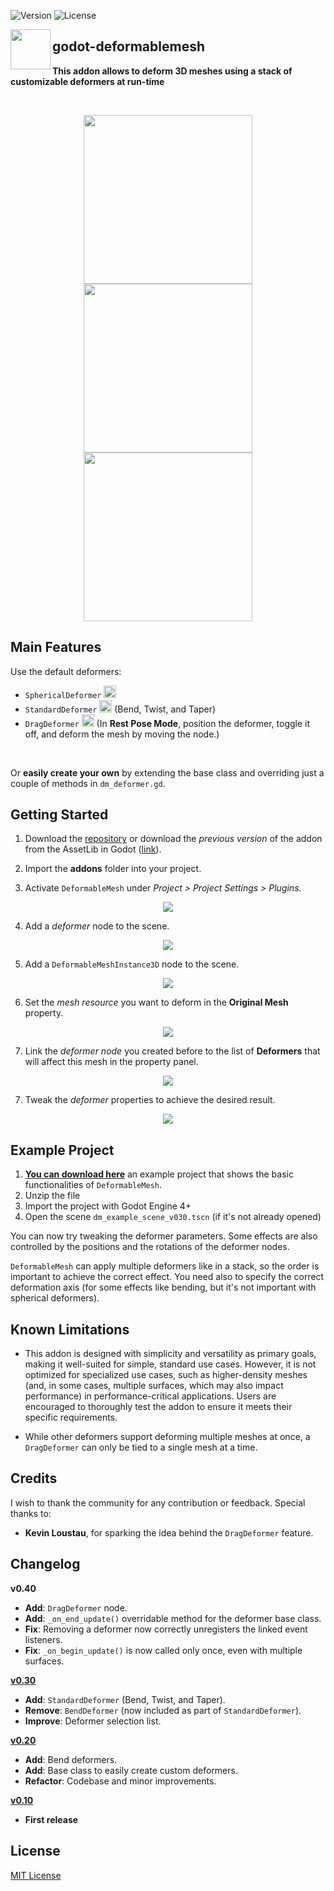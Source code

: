 ![Version](https://img.shields.io/badge/Godot-v4.5-informational) ![License](https://img.shields.io/github/license/cloudofoz/godot-deformablemesh)

<img src="addons/deformablemesh/dm_icon_deformable_mesh.svg" width="64" align="left"/>

## godot-deformablemesh
**This addon allows to deform 3D meshes using a stack of customizable deformers at run-time**

<br clear="left" />

<p align="center">
   <img src="media/dm_screen_v04_1.gif" height="270" />
  <img src="media/dm_screen_v03_1.gif" height="270" />
  <img src="media/dm_example_scene_scr.jpg" height="270" /> 
</p>

## Main Features

Use the default deformers:
- `SphericalDeformer` <img src="addons/deformablemesh/dm_icon_spherical_deformer.svg" width="20"/>  
- `StandardDeformer` <img src="addons/deformablemesh/dm_icon_std_deformer.svg" width="20"/> (Bend, Twist, and Taper)  
- `DragDeformer` <img src="addons/deformablemesh/dm_icon_drag_deformer.svg" width="20"/> (In **Rest Pose Mode**, position the deformer, toggle it off, and deform the mesh by moving the node.)

<br>

Or **easily create your own** by extending the base class and overriding just a couple of methods in `dm_deformer.gd`.


## Getting Started

1. Download the [repository](https://github.com/cloudofoz/godot-deformablemesh/archive/refs/heads/main.zip) or download the *previous version* of the addon from the AssetLib in Godot ([link](https://godotengine.org/asset-library/asset/1794)).

2. Import the **addons** folder into your project.

3. Activate `DeformableMesh` under *Project > Project Settings > Plugins.*

<p align="center">
  <img src="media/dm_getting_started_00.jpg" />
</p>

4. Add a *deformer* node to the scene.

<p align="center">
  <img src="media/dm_getting_started_01.jpg" />
</p>

5. Add a `DeformableMeshInstance3D` node to the scene.

<p align="center">
  <img src="media/dm_getting_started_02.jpg" />
</p>

6. Set the *mesh resource* you want to deform in the **Original Mesh** property.

<p align="center">
  <img src="media/dm_getting_started_03.jpg" />
</p>

7. Link the *deformer node* you created before to the list of **Deformers** that will affect this mesh in the property panel.

<p align="center">
  <img src="media/dm_getting_started_04.jpg" />
</p>

7. Tweak the *deformer* properties to achieve the desired result.

<p align="center">
  <img src="media/dm_getting_started_05.jpg" />
</p>

## Example Project

1. [**You can download here**](media/dm_example_scene.zip) an example project that shows the basic functionalities of `DeformableMesh`.
2. Unzip the file
3. Import the project with Godot Engine 4+
4. Open the scene `dm_example_scene_v030.tscn` (if it's not already opened)

You can now try tweaking the deformer parameters. 
Some effects are also controlled by the positions and the rotations of the deformer nodes.

`DeformableMesh` can apply multiple deformers like in a stack, so the order is important to achieve the correct effect.
You need also to specify the correct deformation axis (for some effects like bending, but it's not important with spherical deformers).

## Known Limitations

- This addon is designed with simplicity and versatility as primary goals, making it well-suited for simple, standard use cases. However, it is not optimized for specialized use cases, such as higher-density meshes (and, in some cases, multiple surfaces, which may also impact performance) in performance-critical applications. Users are encouraged to thoroughly test the addon to ensure it meets their specific requirements.

- While other deformers support deforming multiple meshes at once, a `DragDeformer` can only be tied to a single mesh at a time.

## Credits
I wish to thank the community for any contribution or feedback. Special thanks to:

- **Kevin Loustau**, for sparking the idea behind the `DragDeformer` feature.


## Changelog

**v0.40**

- **Add**: `DragDeformer` node.
- **Add**: `_on_end_update()` overridable method for the deformer base class.
- **Fix**: Removing a deformer now correctly unregisters the linked event listeners.
- **Fix**: `_on_begin_update()` is now called only once, even with multiple surfaces.

[**v0.30**](https://github.com/cloudofoz/godot-deformablemesh/releases/tag/v0.30)

- **Add**: `StandardDeformer` (Bend, Twist, and Taper).
- **Remove**: `BendDeformer` (now included as part of `StandardDeformer`).
- **Improve**: Deformer selection list.

[**v0.20**](https://github.com/cloudofoz/godot-deformablemesh/releases/tag/v0.20)

- **Add**: Bend deformers.
- **Add**: Base class to easily create custom deformers.
- **Refactor**: Codebase and minor improvements.

[**v0.10**](https://github.com/cloudofoz/godot-deformablemesh/tree/v0.1)

- **First release**


## License

[MIT License](/LICENSE.md)
